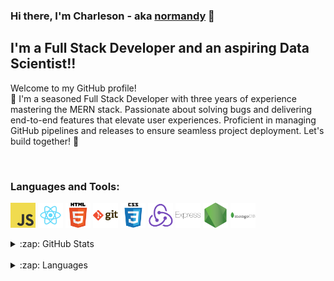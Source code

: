 ### Hi there, I'm Charleson - aka [normandy][website] 👋

## I'm a Full Stack Developer and an aspiring Data Scientist!!


Welcome to my GitHub profile!<br/> 
👋 I'm a seasoned Full Stack Developer with three years of experience mastering the MERN stack. Passionate about solving bugs and delivering end-to-end features that elevate user experiences. Proficient in managing GitHub pipelines and releases to ensure seamless project deployment. Let's build together! 🚀



<br />

### Languages and Tools:

<code><img height="40" src="https://raw.githubusercontent.com/github/explore/80688e429a7d4ef2fca1e82350fe8e3517d3494d/topics/javascript/javascript.png"></code>
<code><img height="40" src="https://raw.githubusercontent.com/github/explore/80688e429a7d4ef2fca1e82350fe8e3517d3494d/topics/react/react.png"></code>
<code><img height="40" src="https://raw.githubusercontent.com/github/explore/80688e429a7d4ef2fca1e82350fe8e3517d3494d/topics/html/html.png"></code>
<code><img height="40" src="https://raw.githubusercontent.com/github/explore/80688e429a7d4ef2fca1e82350fe8e3517d3494d/topics/git/git.png"></code>
<code><img height="40" src="https://raw.githubusercontent.com/github/explore/80688e429a7d4ef2fca1e82350fe8e3517d3494d/topics/css/css.png"></code>
<code><img height="40" src="https://raw.githubusercontent.com/github/explore/80688e429a7d4ef2fca1e82350fe8e3517d3494d/topics/redux/redux.png"></code>
<code><img height="40" src="https://raw.githubusercontent.com/github/explore/80688e429a7d4ef2fca1e82350fe8e3517d3494d/topics/express/express.png"></code>
<code><img height="40" src="https://raw.githubusercontent.com/github/explore/80688e429a7d4ef2fca1e82350fe8e3517d3494d/topics/nodejs/nodejs.png"></code>
<code><img height="40" src="https://raw.githubusercontent.com/github/explore/80688e429a7d4ef2fca1e82350fe8e3517d3494d/topics/mongodb/mongodb.png"></code>
<br />

<details>
  <summary>:zap: GitHub Stats</summary>
  <img align="left" alt="GitHub Stats" src="https://github-readme-stats.vercel.app/api?username=normandy17&show_icons=true" />
</details>
<br/>
<details>
  <summary>:zap: Languages</summary>
  <img align="left" alt="GitHub Language Stats" src="https://github-readme-stats.vercel.app/api/top-langs/?username=normandy17&layout=compact&theme=synthwave&show_icons=true&count_private=true&include_all_commits=true&hide_border=true"" />
</details>


  
##
[<img align="left" alt="" width="40px" src="https://www.pngkey.com/png/full/18-182164_website-symbol-png-clip-art-black-and-white.png" />][website]
[<img align="left" alt="" width="40px" src="https://pngmind.com/wp-content/uploads/2019/08/Linkedin-Logo-Png-Transparent-Background.png" />][linkedin]
[<img align="left" alt="" width="40px" src="https://i.pinimg.com/originals/de/1c/91/de1c91788be0d791135736995109272a.png" />][youtube]
[<img align="left" alt="" width="40px" src="http://assets.stickpng.com/images/580b57fcd9996e24bc43c53e.png" />][twitter]
[<img align="left" alt="" width="40px" src="https://www.freepnglogos.com/uploads/instagram-logos-png-images-free-download-2.png" />][instagram]


[website]: https://normandy17.github.io/Portfolio/
[twitter]: https://twitter.com/CharlesonDavis
[youtube]: https://www.youtube.com/playlist?list=PLXXVxxzKURJnpFJujR7QOMrsC6pix5zYt
[instagram]: https://www.instagram.com/normandy1717
[linkedin]: https://www.linkedin.com/in/charleson%C2%B0davis/
